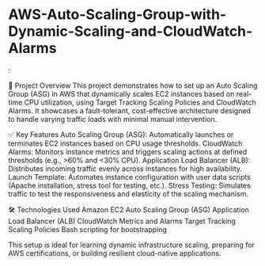 # AWS-Auto-Scaling-Group-with-Dynamic-Scaling-and-CloudWatch-Alarms
:

📘 Project Overview
This project demonstrates how to set up an Auto Scaling Group (ASG) in AWS that dynamically scales EC2 instances based on real-time CPU utilization, using Target Tracking Scaling Policies and CloudWatch Alarms. It showcases a fault-tolerant, cost-effective architecture designed to handle varying traffic loads with minimal manual intervention.

✅ Key Features
Auto Scaling Group (ASG): Automatically launches or terminates EC2 instances based on CPU usage thresholds.
CloudWatch Alarms: Monitors instance metrics and triggers scaling actions at defined thresholds (e.g., >60% and <30% CPU).
Application Load Balancer (ALB): Distributes incoming traffic evenly across instances for high availability.
Launch Template: Automates instance configuration with user data scripts (Apache installation, stress tool for testing, etc.).
Stress Testing: Simulates traffic to test the responsiveness and elasticity of the scaling mechanism.

🛠️ Technologies Used
Amazon EC2
Auto Scaling Group (ASG)
Application Load Balancer (ALB)
CloudWatch Metrics and Alarms
Target Tracking Scaling Policies
Bash scripting for bootstrapping

This setup is ideal for learning dynamic infrastructure scaling, preparing for AWS certifications, or building resilient cloud-native applications.


